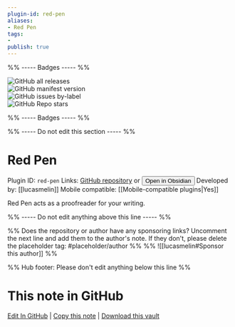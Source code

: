 ```yaml
---
plugin-id: red-pen
aliases:
- Red Pen
tags: 
- 
publish: true
---
```


%% ----- Badges ----- %%

![GitHub all releases](https://img.shields.io/github/downloads/lucasmelin/red-pen/total?color=573E7A&logo=github&style=for-the-badge)   
![GitHub manifest version](https://img.shields.io/github/manifest-json/v/lucasmelin/red-pen?color=573E7A&logo=github&style=for-the-badge)   
![GitHub issues by-label](https://img.shields.io/github/issues/lucasmelin/red-pen/help%20wanted?color=573E7A&logo=github&style=for-the-badge)   
![GitHub Repo stars](https://img.shields.io/github/stars/lucasmelin/red-pen?color=573E7A&logo=github&style=for-the-badge)

%% ----- Badges ----- %%

%% ----- Do not edit this section ----- %%

# Red Pen

Plugin ID: `red-pen`
Links: [GitHub repository](https://github.com/lucasmelin/red-pen) or [<button id=HH>Open in Obsidian</button>](obsidian://show-plugin?id=red-pen)
Developed by: [[lucasmelin]]
Mobile compatible: [[Mobile-compatible plugins|Yes]]

Red Pen acts as a proofreader for your writing.

%% ----- Do not edit anything above this line ----- %% 

%% Does the repository or author have any sponsoring links? Uncomment the next line and add them to the author's note. If they don't, please delete the placeholder tag: #placeholder/author %%
%% ![[lucasmelin#Sponsor this author]] %%

%% Hub footer: Please don't edit anything below this line %%

# This note in GitHub

<span class="git-footer">[Edit In GitHub](https://github.dev/obsidian-community/obsidian-hub/blob/main/02%20-%20Community%20Expansions/02.05%20All%20Community%20Expansions/Plugins/red-pen.md "git-hub-edit-note") | [Copy this note](https://raw.githubusercontent.com/obsidian-community/obsidian-hub/main/02%20-%20Community%20Expansions/02.05%20All%20Community%20Expansions/Plugins/red-pen.md "git-hub-copy-note") | [Download this vault](https://github.com/obsidian-community/obsidian-hub/archive/refs/heads/main.zip "git-hub-download-vault") </span>
